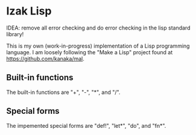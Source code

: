 # Izak Lisp

IDEA: remove all error checking and do error checking in the lisp standard library!

This is my own (work-in-progress) implementation of a Lisp programming language. I am loosely following the "Make a Lisp" project found at https://github.com/kanaka/mal.

## Built-in functions

The built-in functions are "+", "-", "\*", and "/".

## Special forms

The impemented special forms are "def!", "let\*", "do", and "fn\*".
